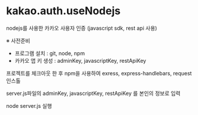 # kakao.auth.useNodejs

nodejs를 사용한 카카오 사용자 인증 (javascript sdk, rest api 사용)

※ 사전준비
 - 프로그램 설치 : git, node, npm
 - 카카오 앱 키 생성 : adminKey, javascriptKey, restApiKey

프로젝트를 체크아웃 한 후 npm을 사용하여 exress, express-handlebars, request 인스톨

server.js파일의 adminKey, javascriptKey, restApiKey 를 본인의 정보로 입력


node server.js 실행
